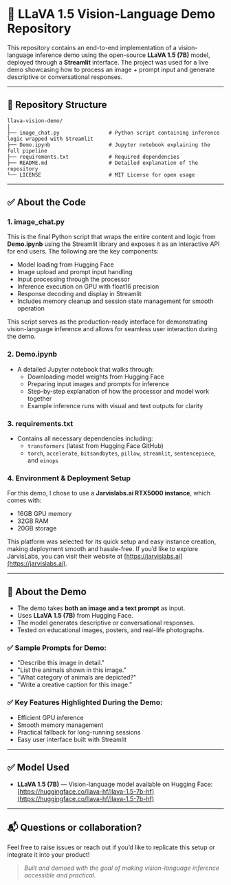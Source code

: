 # 🦙 LLaVA 1.5 Vision-Language Demo Repository

This repository contains an end-to-end implementation of a vision-language inference demo using the open-source **LLaVA 1.5 (7B)** model, deployed through a **Streamlit** interface. The project was used for a live demo showcasing how to process an image + prompt input and generate descriptive or conversational responses.

---

## 📂 Repository Structure

```
llava-vision-demo/
│
├── image_chat.py                # Python script containing inference logic wrapped with Streamlit 
├── Demo.ipynb                   # Jupyter notebook explaining the full pipeline
├── requirements.txt             # Required dependencies
├── README.md                    # Detailed explanation of the repository
└── LICENSE                      # MIT License for open usage
```

---

## ✅ About the Code

### 1. image\_chat.py

This is the final Python script that wraps the entire content and logic from **Demo.ipynb** using the Streamlit library and exposes it as an interactive API for end users. The following are the key components:

- Model loading from Hugging Face
- Image upload and prompt input handling
- Input processing through the processor
- Inference execution on GPU with float16 precision
- Response decoding and display in Streamlit
- Includes memory cleanup and session state management for smooth operation

This script serves as the production-ready interface for demonstrating vision-language inference and allows for seamless user interaction during the demo.

### 2. Demo.ipynb

- A detailed Jupyter notebook that walks through:
  - Downloading model weights from Hugging Face
  - Preparing input images and prompts for inference
  - Step-by-step explanation of how the processor and model work together
  - Example inference runs with visual and text outputs for clarity

### 3. requirements.txt 

- Contains all necessary dependencies including:
  - `transformers` (latest from Hugging Face GitHub)
  - `torch`, `accelerate`, `bitsandbytes`, `pillow`, `streamlit`, `sentencepiece`, and `einops`

### 4. **Environment & Deployment Setup**

For this demo, I chose to use a **Jarvislabs.ai RTX5000 instance**, which comes with:

- 16GB GPU memory
- 32GB RAM
- 20GB storage

This platform was selected for its quick setup and easy instance creation, making deployment smooth and hassle-free. If you’d like to explore JarvisLabs, you can visit their website at [https://jarvislabs.ai](https://jarvislabs.ai).

---

## 🎯 About the Demo

- The demo takes **both an image and a text prompt** as input.
- Uses **LLaVA 1.5 (7B)** from Hugging Face.
- The model generates descriptive or conversational responses.
- Tested on educational images, posters, and real-life photographs.

### ✅ Sample Prompts for Demo:

- "Describe this image in detail."
- "List the animals shown in this image."
- "What category of animals are depicted?"
- "Write a creative caption for this image."

### ✅ Key Features Highlighted During the Demo:

- Efficient GPU inference
- Smooth memory management
- Practical fallback for long-running sessions
- Easy user interface built with Streamlit

---

## ✅ Model Used

- **LLaVA 1.5 (7B)** — Vision-language model available on Hugging Face:\
  [https://huggingface.co/llava-hf/llava-1.5-7b-hf](https://huggingface.co/llava-hf/llava-1.5-7b-hf)

---

## 📬 Questions or collaboration?

Feel free to raise issues or reach out if you’d like to replicate this setup or integrate it into your product!

> *Built and demoed with the goal of making vision-language inference accessible and practical.*

